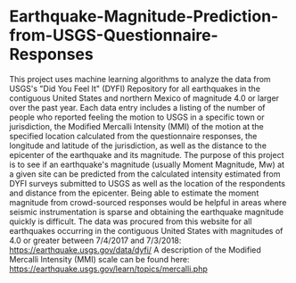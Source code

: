 # Earthquake-Magnitude-Prediction-from-USGS-Questionnaire-Responses
This project uses machine learning algorithms to analyze the data from USGS's "Did You Feel It" (DYFI) Repository for all earthquakes in the contiguous United States and northern  Mexico of magnitude 4.0 or larger over the past year. Each data entry includes a listing of the number of people who reported feeling the motion to USGS in a  specific town or jurisdiction, the Modified Mercalli Intensity (MMI) of the  motion at the specified location calculated from the questionnaire responses, the longitude and latitude of the  jurisdiction, as well as the distance to the epicenter of the earthquake and  its magnitude. The purpose of this project is to see if an earthquake's  magnitude (usually Moment Magnitude, Mw) at a given site can be predicted from the calculated intensity estimated from DYFI surveys submitted to USGS as well as the location of the respondents and distance from the epicenter. Being able to estimate  the moment magnitude from crowd-sourced responses would be helpful in areas where  seismic instrumentation is sparse and obtaining the earthquake magnitude quickly is difficult. The data was procured from this website for all earthquakes occurring  in the contiguous United States with magnitudes of 4.0 or greater between 7/4/2017 and 7/3/2018: https://earthquake.usgs.gov/data/dyfi/  A description of the Modified Mercalli Intensity (MMI) scale can be found here: https://earthquake.usgs.gov/learn/topics/mercalli.php
